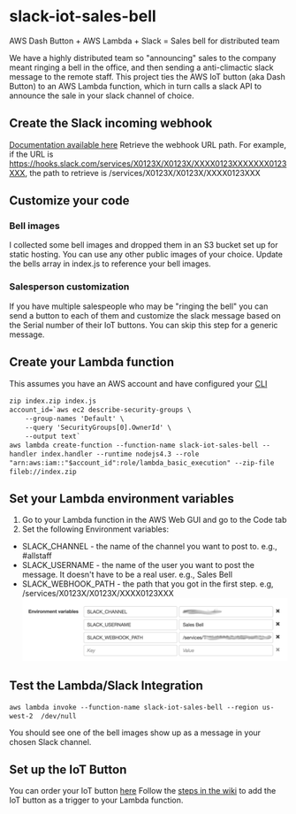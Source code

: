 # slack-iot-sales-bell
AWS Dash Button + AWS Lambda + Slack = Sales bell for distributed team

We have a highly distributed team so "announcing" sales to the company meant ringing a bell in the office, and then sending a anti-climactic slack message to the remote staff. This project ties the AWS IoT button (aka Dash Button) to an AWS Lambda function, which in turn calls a slack API to announce the sale in your slack channel of choice.

## Create the Slack incoming webhook
[Documentation available here](https://my.slack.com/services/new/incoming-webhook/)
Retrieve the webhook URL path. For example, if the URL is https://hooks.slack.com/services/X0123X/X0123X/XXXX0123XXXXXXX0123XXX, the path to retrieve is /services/X0123X/X0123X/XXXX0123XXX

## Customize your code
### Bell images
I collected some bell images and dropped them in an S3 bucket set up for static hosting. You can use any other public images of your choice. Update the bells array in index.js to reference your bell images.
### Salesperson customization
If you have multiple salespeople who may be "ringing the bell" you can send a button to each of them and customize the slack message based on the Serial number of their IoT buttons. You can skip this step for a generic message.

## Create your Lambda function
This assumes you have an AWS account and have configured your [CLI](https://aws.amazon.com/cli/)
```shell
zip index.zip index.js
account_id=`aws ec2 describe-security-groups \
    --group-names 'Default' \
    --query 'SecurityGroups[0].OwnerId' \
    --output text`
aws lambda create-function --function-name slack-iot-sales-bell --handler index.handler --runtime nodejs4.3 --role "arn:aws:iam::"$account_id":role/lambda_basic_execution" --zip-file fileb://index.zip
```

## Set your Lambda environment variables
1. Go to your Lambda function in the AWS Web GUI and go to the Code tab
1. Set the following Environment variables:
* SLACK_CHANNEL - the name of the channel you want to post to. e.g., #allstaff
* SLACK_USERNAME - the name of the user you want to post the message. It doesn't have to be a real user. e.g., Sales Bell
* SLACK_WEBHOOK_PATH - the path that you got in the first step. e.g, /services/X0123X/X0123X/XXXX0123XXX
![alt tag](https://raw.githubusercontent.com/dominic-oconnor/slack-iot-sales-bell/master/images/environmentvariables.png)

## Test the Lambda/Slack Integration
```shell
aws lambda invoke --function-name slack-iot-sales-bell --region us-west-2  /dev/null
```
You should see one of the bell images show up as a message in your chosen Slack channel.

## Set up the IoT Button
You can order your IoT button [here](https://aws.amazon.com/iotbutton/)
Follow the [steps in the wiki](https://github.com/dominic-oconnor/slack-iot-sales-bell/wiki/Attaching-your-IoT-button-to-your-Lambda-function) to add the IoT button as a trigger to your Lambda function.